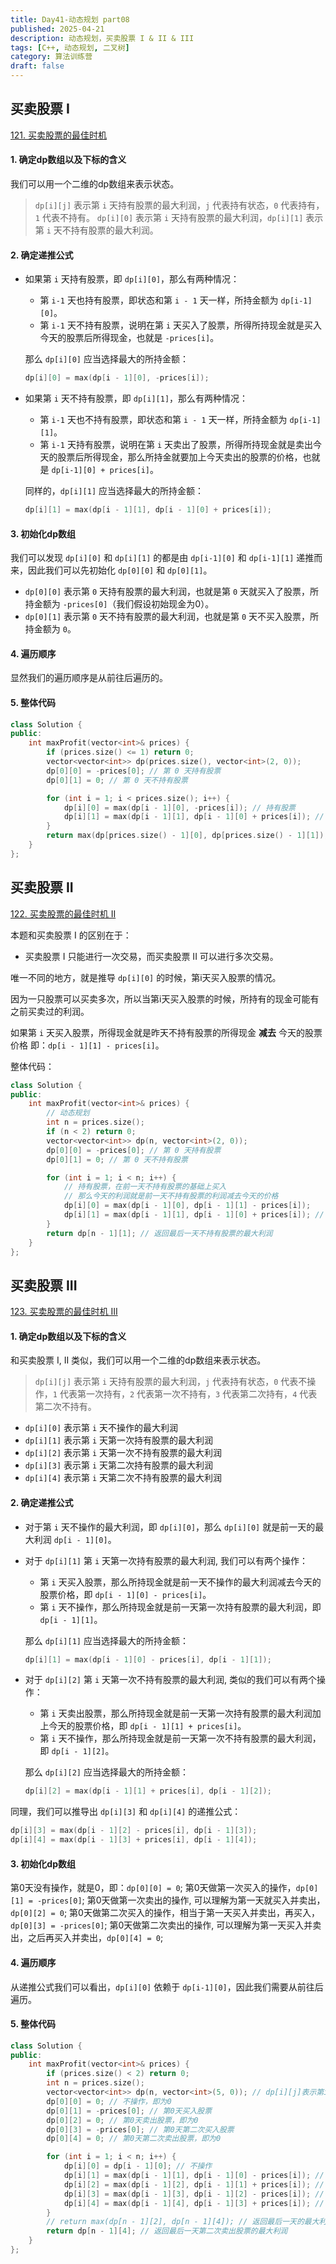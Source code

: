 ```yaml
---
title: Day41-动态规划 part08
published: 2025-04-21
description: 动态规划，买卖股票 I & II & III
tags: [C++, 动态规划, 二叉树]
category: 算法训练营
draft: false
---
```


## 买卖股票 I

[121. 买卖股票的最佳时机](https://leetcode.cn/problems/best-time-to-buy-and-sell-stock/)

#### 1. 确定dp数组以及下标的含义

我们可以用一个二维的dp数组来表示状态。

> `dp[i][j]` 表示第 `i` 天持有股票的最大利润，`j` 代表持有状态，`0` 代表持有，`1` 代表不持有。
> `dp[i][0]` 表示第 `i` 天持有股票的最大利润，`dp[i][1]` 表示第 `i` 天不持有股票的最大利润。

#### 2. 确定递推公式

- 如果第 `i` 天持有股票，即 `dp[i][0]`，那么有两种情况：
    - 第 `i-1` 天也持有股票，即状态和第 `i - 1` 天一样，所持金额为 `dp[i-1][0]`。
    - 第 `i-1` 天不持有股票，说明在第 `i` 天买入了股票，所得所持现金就是买入今天的股票后所得现金，也就是 `-prices[i]`。
    
    那么 `dp[i][0]` 应当选择最大的所持金额：
    ```cpp
    dp[i][0] = max(dp[i - 1][0], -prices[i]);
    ```

- 如果第 `i` 天不持有股票，即 `dp[i][1]`，那么有两种情况：
    - 第 `i-1` 天也不持有股票，即状态和第 `i - 1` 天一样，所持金额为 `dp[i-1][1]`。
    - 第 `i-1` 天持有股票，说明在第 `i` 天卖出了股票，所得所持现金就是卖出今天的股票后所得现金，那么所持金就要加上今天卖出的股票的价格，也就是 `dp[i-1][0] + prices[i]`。

    同样的，`dp[i][1]` 应当选择最大的所持金额：
    ```cpp
    dp[i][1] = max(dp[i - 1][1], dp[i - 1][0] + prices[i]);
    ```

#### 3. 初始化dp数组

我们可以发现 `dp[i][0]` 和 `dp[i][1]` 的都是由 `dp[i-1][0]` 和 `dp[i-1][1]` 递推而来，因此我们可以先初始化 `dp[0][0]` 和 `dp[0][1]`。

- `dp[0][0]` 表示第 `0` 天持有股票的最大利润，也就是第 `0` 天就买入了股票，所持金额为 `-prices[0]`（我们假设初始现金为0）。
- `dp[0][1]` 表示第 `0` 天不持有股票的最大利润，也就是第 `0` 天不买入股票，所持金额为 `0`。

#### 4. 遍历顺序

显然我们的遍历顺序是从前往后遍历的。

#### 5. 整体代码

```cpp
class Solution {
public:
    int maxProfit(vector<int>& prices) {
        if (prices.size() <= 1) return 0;
        vector<vector<int>> dp(prices.size(), vector<int>(2, 0));
        dp[0][0] = -prices[0]; // 第 0 天持有股票
        dp[0][1] = 0; // 第 0 天不持有股票

        for (int i = 1; i < prices.size(); i++) {
            dp[i][0] = max(dp[i - 1][0], -prices[i]); // 持有股票
            dp[i][1] = max(dp[i - 1][1], dp[i - 1][0] + prices[i]); // 不持有股票
        }
        return max(dp[prices.size() - 1][0], dp[prices.size() - 1][1]);
    }
};
```

## 买卖股票 II

[122. 买卖股票的最佳时机 II](https://leetcode.cn/problems/best-time-to-buy-and-sell-stock-ii/)

本题和买卖股票 I 的区别在于：
- 买卖股票 I 只能进行一次交易，而买卖股票 II 可以进行多次交易。

唯一不同的地方，就是推导 `dp[i][0]` 的时候，第i天买入股票的情况。

因为一只股票可以买卖多次，所以当第i天买入股票的时候，所持有的现金可能有之前买卖过的利润。

如果第 `i` 天买入股票，所得现金就是昨天不持有股票的所得现金 **减去** 今天的股票价格 即：`dp[i - 1][1] - prices[i]`。

整体代码：

```cpp
class Solution {
public:
    int maxProfit(vector<int>& prices) {
        // 动态规划
        int n = prices.size();
        if (n < 2) return 0;
        vector<vector<int>> dp(n, vector<int>(2, 0));
        dp[0][0] = -prices[0]; // 第 0 天持有股票
        dp[0][1] = 0; // 第 0 天不持有股票

        for (int i = 1; i < n; i++) {
            // 持有股票，在前一天不持有股票的基础上买入
            // 那么今天的利润就是前一天不持有股票的利润减去今天的价格
            dp[i][0] = max(dp[i - 1][0], dp[i - 1][1] - prices[i]); 
            dp[i][1] = max(dp[i - 1][1], dp[i - 1][0] + prices[i]); // 不持有股票
        }
        return dp[n - 1][1]; // 返回最后一天不持有股票的最大利润
    }
};
```

## 买卖股票 III

[123. 买卖股票的最佳时机 III](https://leetcode.cn/problems/best-time-to-buy-and-sell-stock-iii/)

#### 1. 确定dp数组以及下标的含义

和买卖股票 I, II 类似，我们可以用一个二维的dp数组来表示状态。

> `dp[i][j]` 表示第 `i` 天持有股票的最大利润，`j` 代表持有状态，`0` 代表不操作，`1` 代表第一次持有，`2` 代表第一次不持有，`3` 代表第二次持有，`4` 代表第二次不持有。

- `dp[i][0]` 表示第 `i` 天不操作的最大利润
- `dp[i][1]` 表示第 `i` 天第一次持有股票的最大利润
- `dp[i][2]` 表示第 `i` 天第一次不持有股票的最大利润
- `dp[i][3]` 表示第 `i` 天第二次持有股票的最大利润
- `dp[i][4]` 表示第 `i` 天第二次不持有股票的最大利润

#### 2. 确定递推公式

- 对于第 `i` 天不操作的最大利润，即 `dp[i][0]`，那么 `dp[i][0]` 就是前一天的最大利润 `dp[i - 1][0]`。

- 对于 `dp[i][1]` 第 `i` 天第一次持有股票的最大利润, 我们可以有两个操作：
    - 第 `i` 天买入股票，那么所持现金就是前一天不操作的最大利润减去今天的股票价格，即 `dp[i - 1][0] - prices[i]`。
    - 第 `i` 天不操作，那么所持现金就是前一天第一次持有股票的最大利润，即 `dp[i - 1][1]`。

    那么 `dp[i][1]` 应当选择最大的所持金额：
    ```cpp
    dp[i][1] = max(dp[i - 1][0] - prices[i], dp[i - 1][1]);
    ```

- 对于 `dp[i][2]` 第 `i` 天第一次不持有股票的最大利润, 类似的我们可以有两个操作：
    - 第 `i` 天卖出股票，那么所持现金就是前一天第一次持有股票的最大利润加上今天的股票价格，即 `dp[i - 1][1] + prices[i]`。
    - 第 `i` 天不操作，那么所持现金就是前一天第一次不持有股票的最大利润，即 `dp[i - 1][2]`。

    那么 `dp[i][2]` 应当选择最大的所持金额：
    ```cpp
    dp[i][2] = max(dp[i - 1][1] + prices[i], dp[i - 1][2]);
    ```

同理，我们可以推导出 `dp[i][3]` 和 `dp[i][4]` 的递推公式：
```cpp
dp[i][3] = max(dp[i - 1][2] - prices[i], dp[i - 1][3]);
dp[i][4] = max(dp[i - 1][3] + prices[i], dp[i - 1][4]);
```

#### 3. 初始化dp数组

第0天没有操作，就是0，即：`dp[0][0] = 0`;
第0天做第一次买入的操作，`dp[0][1] = -prices[0]`;
第0天做第一次卖出的操作, 可以理解为第一天就买入并卖出，`dp[0][2] = 0`;
第0天做第二次买入的操作，相当于第一天买入并卖出，再买入，`dp[0][3] = -prices[0]`;
第0天做第二次卖出的操作, 可以理解为第一天买入并卖出，之后再买入并卖出，`dp[0][4] = 0`;

#### 4. 遍历顺序
从递推公式我们可以看出，`dp[i][0]` 依赖于 `dp[i-1][0]`，因此我们需要从前往后遍历。

#### 5. 整体代码

```cpp
class Solution {
public:
    int maxProfit(vector<int>& prices) {
        if (prices.size() < 2) return 0;
        int n = prices.size();
        vector<vector<int>> dp(n, vector<int>(5, 0)); // dp[i][j]表示第i天第j种状态的最大利润
        dp[0][0] = 0; // 不操作，即为0
        dp[0][1] = -prices[0]; // 第0天买入股票
        dp[0][2] = 0; // 第0天卖出股票，即为0
        dp[0][3] = -prices[0]; // 第0天第二次买入股票
        dp[0][4] = 0; // 第0天第二次卖出股票，即为0

        for (int i = 1; i < n; i++) {
            dp[i][0] = dp[i - 1][0]; // 不操作
            dp[i][1] = max(dp[i - 1][1], dp[i - 1][0] - prices[i]); // 第i天第一次持有股票
            dp[i][2] = max(dp[i - 1][2], dp[i - 1][1] + prices[i]); // 第i天第一次不持有股票
            dp[i][3] = max(dp[i - 1][3], dp[i - 1][2] - prices[i]); // 第i天第二次持有股票
            dp[i][4] = max(dp[i - 1][4], dp[i - 1][3] + prices[i]); // 第i天第二次不持有股票
        }
        // return max(dp[n - 1][2], dp[n - 1][4]); // 返回最后一天的最大利润
        return dp[n - 1][4]; // 返回最后一天第二次卖出股票的最大利润
    }
};
```


